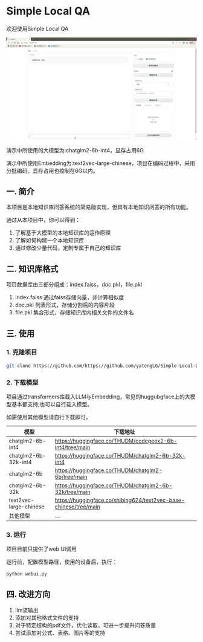 # Simple Local QA
欢迎使用Simple Local QA

![本地知识库问答](./pics/知识库问答.gif)

演示中所使用的大模型为:chatglm2-6b-int4，显存占用6G

演示中所使用Embedding为:text2vec-large-chinese，项目在编码过程中，采用分批编码，显存占用也控制在6G以内。

## 一. 简介

本项目是本地知识库问答系统的简易版实现，但具有本地知识问答的所有功能。

通过从本项目中，你可以得到：
1. 了解基于大模型的本地知识库的运作原理
2. 了解如何构建一个本地知识库
3. 通过修改少量代码，定制专属于自己的知识库

## 二. 知识库格式
项目数据库由三部分组成：index.faiss，doc.pkl，file.pkl

1. index.faiss  通过faiss存储向量，并计算相似度
2. doc.pkl      列表形式，存储分割后的内容片段
3. file.pkl     集合形式，存储知识库内相关文件的文件名

## 三. 使用
### 1. 克隆项目

```bash
git clone https://github.com/https://github.com/yatengLG/Simple-Local-QA.git
```

### 2. 下载模型

项目通过transformers库载入LLM与Embedding，常见的huggubgface上的大模型基本都支持;也可以自行载入模型。

如需使用其他模型请自行下载即可，

| 模型 | 下载地址 |
|----|----|
| chatglm2-6b-int4 | https://huggingface.co/THUDM/codegeex2-6b-int4/tree/main |
| chatglm2-6b-32k-int4 | https://huggingface.co/THUDM/chatglm2-6b-32k-int4 |
| chatglm2-6b | https://huggingface.co/THUDM/chatglm2-6b/tree/main |
| chatglm2-6b-32k | https://huggingface.co/THUDM/chatglm2-6b-32k/tree/main |
| text2vec-large-chinese | https://huggingface.co/shibing624/text2vec-base-chinese/tree/main |
| 其他模型 | .... |


### 3. 运行

项目目前只提供了web UI调用

运行前，配置模型路径，使用的设备后，执行：
```bash
python webui.py
```

## 四. 改进方向

1. llm流输出
2. 添加对其他格式文件的支持
3. 对于特定结构的pdf文件，优化读取，可进一步提升问答质量
4. 尝试添加对公式、表格、图片等的支持
